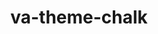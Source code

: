 ---
home: true
title: va-theme-chalk
heroText: va-theme-chalk
tagline: 通过组合class方式统一项目风格
actionText: 快速上手 ➡
actionLink: /guide/
meta:
  - name: description
    content: 通过组合class方式快速书写css的库, A library for quickly writing CSS by combining classes
  - name: keywords
    content: va-theme-chalk
features:
- title: 方便快捷
  details: 通过npm安装或直接引入css文件
- title: 简单构建
  details: 通过 gulp + scss 的构建，快捷构建出打包后的css文件, 一处引入, 全局使用。
- title: 样式统一
  details: 在团队开发过程中, 公司项目样式风格统一
footer: Copyright © weixun
---